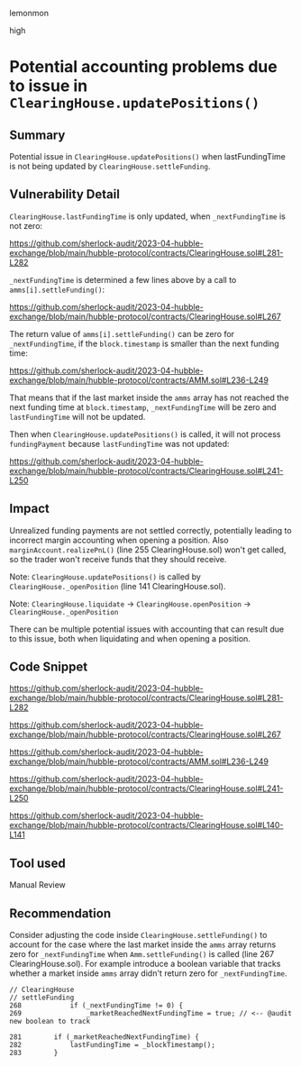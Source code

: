 lemonmon

high

# Potential accounting problems due to issue in `ClearingHouse.updatePositions()`

## Summary

Potential issue in `ClearingHouse.updatePositions()` when lastFundingTime is not being updated by `ClearingHouse.settleFunding`.

## Vulnerability Detail

`ClearingHouse.lastFundingTime` is only updated, when `_nextFundingTime` is not zero:

https://github.com/sherlock-audit/2023-04-hubble-exchange/blob/main/hubble-protocol/contracts/ClearingHouse.sol#L281-L282

`_nextFundingTime` is determined a few lines above by a call to `amms[i].settleFunding()`:

https://github.com/sherlock-audit/2023-04-hubble-exchange/blob/main/hubble-protocol/contracts/ClearingHouse.sol#L267

The return value of `amms[i].settleFunding()` can be zero for `_nextFundingTime`, if the `block.timestamp` is smaller than the next funding time:

https://github.com/sherlock-audit/2023-04-hubble-exchange/blob/main/hubble-protocol/contracts/AMM.sol#L236-L249

That means that if the last market inside the `amms` array has not reached the next funding time at `block.timestamp`, `_nextFundingTime` will be zero and `lastFundingTime` will not be updated.

Then when `ClearingHouse.updatePositions()` is called, it will not process `fundingPayment` because `lastFundingTime` was not updated:

https://github.com/sherlock-audit/2023-04-hubble-exchange/blob/main/hubble-protocol/contracts/ClearingHouse.sol#L241-L250

## Impact

Unrealized funding payments are not settled correctly, potentially leading to incorrect margin accounting when opening a position. Also `marginAccount.realizePnL()` (line 255 ClearingHouse.sol) won't get called, so the trader won't receive funds that they should receive.

Note: `ClearingHouse.updatePositions()` is called by `ClearingHouse._openPosition` (line 141 ClearingHouse.sol).

Note: `ClearingHouse.liquidate` -> `ClearingHouse.openPosition` -> `ClearingHouse._openPosition`

There can be multiple potential issues with accounting that can result due to this issue, both when liquidating and when opening a position.

## Code Snippet

https://github.com/sherlock-audit/2023-04-hubble-exchange/blob/main/hubble-protocol/contracts/ClearingHouse.sol#L281-L282

https://github.com/sherlock-audit/2023-04-hubble-exchange/blob/main/hubble-protocol/contracts/ClearingHouse.sol#L267

https://github.com/sherlock-audit/2023-04-hubble-exchange/blob/main/hubble-protocol/contracts/AMM.sol#L236-L249

https://github.com/sherlock-audit/2023-04-hubble-exchange/blob/main/hubble-protocol/contracts/ClearingHouse.sol#L241-L250

https://github.com/sherlock-audit/2023-04-hubble-exchange/blob/main/hubble-protocol/contracts/ClearingHouse.sol#L140-L141

## Tool used

Manual Review

## Recommendation

Consider adjusting the code inside `ClearingHouse.settleFunding()` to account for the case where the last market inside the `amms` array returns zero for `_nextFundingTime` when `Amm.settleFunding()` is called (line 267 ClearingHouse.sol). For example introduce a boolean variable that tracks whether a market inside `amms` array didn't return zero for `_nextFundingTime`.

```solidity
// ClearingHouse
// settleFunding
268            if (_nextFundingTime != 0) {
269                _marketReachedNextFundingTime = true; // <-- @audit new boolean to track

281        if (_marketReachedNextFundingTime) {
282            lastFundingTime = _blockTimestamp();
283        }
```